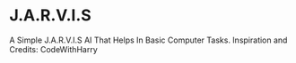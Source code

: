 # J.A.R.V.I.S
A Simple J.A.R.V.I.S AI That Helps In Basic Computer Tasks. Inspiration and Credits: CodeWithHarry
